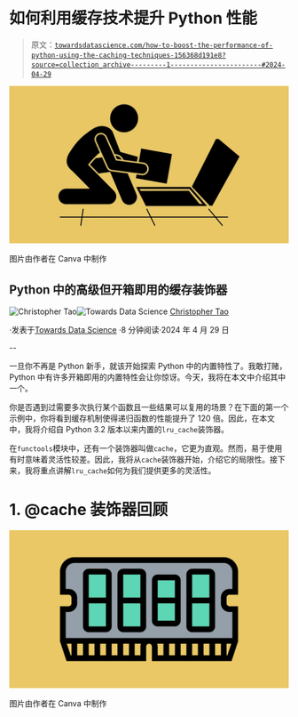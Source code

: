 # 如何利用缓存技术提升 Python 性能

> 原文：[`towardsdatascience.com/how-to-boost-the-performance-of-python-using-the-caching-techniques-156368d191e8?source=collection_archive---------1-----------------------#2024-04-29`](https://towardsdatascience.com/how-to-boost-the-performance-of-python-using-the-caching-techniques-156368d191e8?source=collection_archive---------1-----------------------#2024-04-29)

![](img/a8f0242aa656e3bb0aa2c2c3a90d3292.png)

图片由作者在 Canva 中制作

## Python 中的高级但开箱即用的缓存装饰器

[](https://christophertao.medium.com/?source=post_page---byline--156368d191e8--------------------------------)![Christopher Tao](https://christophertao.medium.com/?source=post_page---byline--156368d191e8--------------------------------)[](https://towardsdatascience.com/?source=post_page---byline--156368d191e8--------------------------------)![Towards Data Science](https://towardsdatascience.com/?source=post_page---byline--156368d191e8--------------------------------) [Christopher Tao](https://christophertao.medium.com/?source=post_page---byline--156368d191e8--------------------------------)

·发表于[Towards Data Science](https://towardsdatascience.com/?source=post_page---byline--156368d191e8--------------------------------) ·8 分钟阅读·2024 年 4 月 29 日

--

一旦你不再是 Python 新手，就该开始探索 Python 中的内置特性了。我敢打赌，Python 中有许多开箱即用的内置特性会让你惊讶。今天，我将在本文中介绍其中一个。

你是否遇到过需要多次执行某个函数且一些结果可以复用的场景？在下面的第一个示例中，你将看到缓存机制使得递归函数的性能提升了 120 倍。因此，在本文中，我将介绍自 Python 3.2 版本以来内置的`lru_cache`装饰器。

在`functools`模块中，还有一个装饰器叫做`cache`，它更为直观。然而，易于使用有时意味着灵活性较差。因此，我将从`cache`装饰器开始，介绍它的局限性。接下来，我将重点讲解`lru_cache`如何为我们提供更多的灵活性。

# 1\. @cache 装饰器回顾

![](img/cb2b78c9c69e86ae837c9d94003e0560.png)

图片由作者在 Canva 中制作
